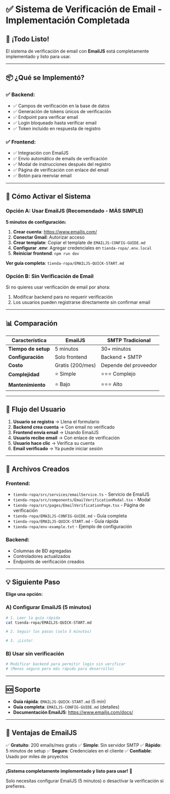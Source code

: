 # ✅ Sistema de Verificación de Email - Implementación Completada

## 🎉 ¡Todo Listo!

El sistema de verificación de email con **EmailJS** está completamente implementado y listo para usar.

---

## 📦 ¿Qué se Implementó?

### ✅ Backend:
- ✅ Campos de verificación en la base de datos
- ✅ Generación de tokens únicos de verificación
- ✅ Endpoint para verificar email
- ✅ Login bloqueado hasta verificar email
- ✅ Token incluido en respuesta de registro

### ✅ Frontend:
- ✅ Integración con EmailJS
- ✅ Envío automático de emails de verificación
- ✅ Modal de instrucciones después del registro
- ✅ Página de verificación con enlace del email
- ✅ Botón para reenviar email

---

## 🚀 Cómo Activar el Sistema

### Opción A: Usar EmailJS (Recomendado - MÁS SIMPLE)

**5 minutos de configuración:**

1. **Crear cuenta**: https://www.emailjs.com/
2. **Conectar Gmail**: Autorizar acceso
3. **Crear template**: Copiar el template de `EMAILJS-CONFIG-GUIDE.md`
4. **Configurar .env**: Agregar credenciales en `tienda-ropa/.env.local`
5. **Reiniciar frontend**: `npm run dev`

**Ver guía completa**: `tienda-ropa/EMAILJS-QUICK-START.md`

### Opción B: Sin Verificación de Email

Si no quieres usar verificación de email por ahora:

1. Modificar backend para no requerir verificación
2. Los usuarios pueden registrarse directamente sin confirmar email

---

## 📊 Comparación

| Característica | EmailJS | SMTP Tradicional |
|---|---|---|
| **Tiempo de setup** | 5 minutos | 30+ minutos |
| **Configuración** | Solo frontend | Backend + SMTP |
| **Costo** | Gratis (200/mes) | Depende del proveedor |
| **Complejidad** | ⭐ Simple | ⭐⭐⭐ Complejo |
| **Mantenimiento** | ⭐ Bajo | ⭐⭐⭐ Alto |

---

## 🎯 Flujo del Usuario

1. **Usuario se registra** → Llena el formulario
2. **Backend crea cuenta** → Con email no verificado
3. **Frontend envía email** → Usando EmailJS
4. **Usuario recibe email** → Con enlace de verificación
5. **Usuario hace clic** → Verifica su cuenta
6. **Email verificado** → Ya puede iniciar sesión

---

## 📁 Archivos Creados

### Frontend:
- `tienda-ropa/src/services/emailService.ts` - Servicio de EmailJS
- `tienda-ropa/src/components/EmailVerificationModal.tsx` - Modal
- `tienda-ropa/src/pages/EmailVerificationPage.tsx` - Página de verificación
- `tienda-ropa/EMAILJS-CONFIG-GUIDE.md` - Guía completa
- `tienda-ropa/EMAILJS-QUICK-START.md` - Guía rápida
- `tienda-ropa/env-example.txt` - Ejemplo de configuración

### Backend:
- Columnas de BD agregadas
- Controladores actualizados
- Endpoints de verificación creados

---

## 💡 Siguiente Paso

**Elige una opción:**

### A) Configurar EmailJS (5 minutos)
```bash
# 1. Leer la guía rápida
cat tienda-ropa/EMAILJS-QUICK-START.md

# 2. Seguir los pasos (solo 5 minutos)

# 3. ¡Listo!
```

### B) Usar sin verificación
```bash
# Modificar backend para permitir login sin verificar
# (Menos seguro pero más rápido para desarrollo)
```

---

## 🆘 Soporte

- **Guía rápida**: `EMAILJS-QUICK-START.md` (5 min)
- **Guía completa**: `EMAILJS-CONFIG-GUIDE.md` (detalles)
- **Documentación EmailJS**: https://www.emailjs.com/docs/

---

## 🎁 Ventajas de EmailJS

✅ **Gratuito**: 200 emails/mes gratis
✅ **Simple**: Sin servidor SMTP
✅ **Rápido**: 5 minutos de setup
✅ **Seguro**: Credenciales en el cliente
✅ **Confiable**: Usado por miles de proyectos

---

**¡Sistema completamente implementado y listo para usar!** 🎉

Solo necesitas configurar EmailJS (5 minutos) o desactivar la verificación si prefieres.

